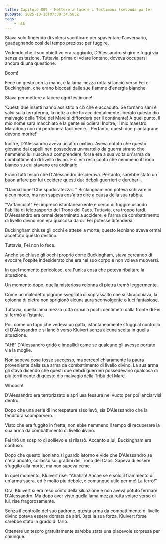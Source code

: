 ```yaml
---
title: Capitolo 809 - Mettere a tacere i Testimoni (seconda parte)
pubDate: 2025-10-13T07:30:34.583Z
tags:
    - htk
---
```



Stava solo fingendo di volersi sacrificare per spaventare l'avversario, guadagnando così del tempo prezioso per fuggire.


Vedendo che il suo obiettivo era raggiunto, D'Alessandro si girò e fuggì via senza esitazione. Tuttavia, prima di volare lontano, doveva occuparsi ancora di una questione.


Boom!


Fece un gesto con la mano, e la lama mezza rotta si lanciò verso Fei e Buckingham, che erano bloccati dalle sue fiamme d'energia bianche.


Stava per mettere a tacere ogni testimone!


‘Questi due insetti hanno assistito a ciò che è accaduto. Se tornano sani e salvi sulla terraferma, la notizia che ho accidentalmente liberato questo dio malvagio della Tribù del Mare si diffonderà per il continente! A quel punto, il mio nome sarà macchiato e la gente mi odierà! Inoltre, il mio maestro Maradona non mi perdonerà facilmente... Pertanto, questi due piantagrane devono morire!’


Inoltre, D'Alessandro aveva un altro motivo. Aveva notato che questo giovane dai capelli neri possedeva un martello da guerra strano che nemmeno lui riusciva a comprendere; forse era a sua volta un'arma da combattimento di livello divino. E si era reso conto che nemmeno il trono bianco su cui stavano era ordinario.


Erano tutti tesori che D'Alessandro desiderava. Pertanto, sarebbe stato un buon affare per lui uccidere questi due deboli guerrieri e derubarli.


"Dannazione! Che spudoratezza..." Buckingham non poteva schivare in alcun modo, ma non sapeva cos'altro dire a causa della sua rabbia.


"Vaffanculo!" Fei imprecò istantaneamente e cercò di fuggire usando l'abilità di teletrasporto del Trono del Caos. Tuttavia, era troppo tardi. D'Alessandro era ormai determinato a uccidere, e l'arma da combattimento di livello divino non era qualcosa da cui Fei potesse difendersi.


Buckingham chiuse gli occhi e attese la morte; questo leoniano aveva ormai accettato questo destino.


Tuttavia, Fei non lo fece.


Anche se chiuse gli occhi proprio come Buckingham, stava cercando di evocare l'ospite indesiderato che era nel suo corpo e non voleva muoversi.


In quel momento pericoloso, era l'unica cosa che poteva ribaltare la situazione.


Un momento dopo, quella misteriosa colonna di pietra tremò leggermente.


Come un maledetto pigrone svegliato di soprassalto che si stiracchiava, la colonna di pietra non sprigionò alcuna aura sconvolgente o luci fantasiose.


Tuttavia, quella lama mezza rotta ormai a pochi centimetri dalla fronte di Fei si fermò all'istante.


Poi, come un topo che vedeva un gatto, istantaneamente sfuggì al controllo di D'Alessandro e si lanciò verso Kluivert senza alcuna scelta in quella situazione.


"AH!" D'Alessandro gridò e impallidì come se qualcuno gli avesse portato via la moglie.


Non sapeva cosa fosse successo, ma percepì chiaramente la paura proveniente dalla sua arma da combattimento di livello divino. La sua arma gli stava dicendo che questi due deboli guerrieri possedevano qualcosa di più terrificante di questo dio malvagio della Tribù del Mare.


Whoosh!


D'Alessandro era terrorizzato e aprì una fessura nel vuoto per poi lanciarvisi dentro.


Dopo che una serie di increspature si sollevò, sia D'Alessandro che la fenditura scomparvero.


Visto che era fuggito in fretta, non ebbe nemmeno il tempo di recuperare la sua arma da combattimento di livello divino.


Fei tirò un sospiro di sollievo e si rilassò. Accanto a lui, Buckingham era confuso.


Dopo che questo leoniano si guardò intorno e vide che D'Alessandro se n'era andato, collassò sui gradini del Trono del Caos. Sapeva di essere sfuggito alla morte, ma non sapeva come.


In quel momento, Kluivert rise: "Ahahah! Anche se è solo il frammento di un'arma sacra, ed è molto più debole, è comunque utile per me! La terrò!"


Ora, Kluivert si era reso conto della situazione e non aveva potuto fermare D'Alessandro. Ma dopo aver visto quella lama mezza rotta volare verso di lui, rise fragorosamente.


Senza il controllo del suo padrone, questa arma da combattimento di livello divino poteva essere domata da altri. Data la sua forza, Kluivert forse sarebbe stato in grado di farlo.


Ottenere un tesoro gratuitamente sarebbe stata una piacevole sorpresa per chiunque.

